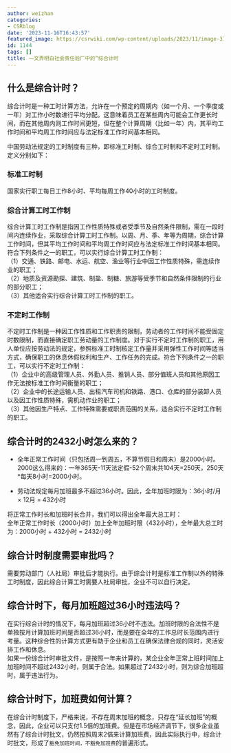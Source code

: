 ```yaml
---
author: weizhan
categories:
- CSRblog
date: '2023-11-16T16:43:57'
featured_image: https://csrwiki.com/wp-content/uploads/2023/11/image-37.png
id: 1144
tags: []
title: 一文弄明白社会责任验厂中的“综合计时
---
```


## 什么是综合计时？  
  
综合计时是一种工时计算方法，允许在一个预定的周期内（如一个月、一个季度或一年）对工作小时数进行平均分配。这意味着员工在某些周内可能会工作更长时间，而在其他周内则工作时间更短，但在整个计算周期（比如一年）内，其平均工作时间和平均周工作时间应与法定标准工作时间基本相同。

中国劳动法规定的工时制度有三种，即标准工时制、综合工时制和不定时工时制。定义分别如下：

### **标准工时制**

国家实行职工每日工作8小时、平均每周工作40小时的工时制度。

### **综合计算工时工作制**

综合计算工时工作制是指因工作性质特殊或者受季节及自然条件限制，需在一段时间内连续作业，采取综合计算工时工作制。以周、月、季、年等为周期，综合计算工作时间，但其平均工作时间和平均周工作时间应与法定标准工作时间基本相同。符合下列条件之一的职工，可以实行综合计算工时工作制：  
（1）交通、铁路、邮电、水运、航空、渔业等行业中因工作性质特殊，需连续作业的职工；  
（2）地质及资源勘探、建筑、制盐、制糖、旅游等受季节和自然条件限制的行业的部分职工；  
（3）其他适合实行综合计算工时工作制的职工。

### 不定时工作制

不定时工作制是一种因工作性质和工作职责的限制，劳动者的工作时间不能受固定时数限制，而直接确定职工劳动量的工作制度。对于实行不定时工作制的职工，用人单位应按劳动法的规定，参照标准工时制核定工作量并采用弹性工作时间等适当方式，确保职工的休息休假权利和生产、工作任务的完成。符合下列条件之一的职工，可以实行不定时工作制：  
（1）企业中的高级管理人员、外勤人员、推销人员、部分值班人员和其他原因工作无法按标准工作时间衡量的职工；  
（2）企业中的长途运输人员、出租汽车司机和铁路、港口、仓库的部分装卸人员以及因工作性质特殊，需机动作业的职工；  
（3）其他因生产特点、工作特殊需要或职责范围的关系，适合实行不定时工作制的职工。

## 综合计时的2432小时怎么来的？

  * 全年正常工作时间（只包括周一到周五，不算节假日和周末）是2000小时。  
2000这么得来的：一年365天-11天法定假-52个周末共104天=250天，250天*每天8小时=2000小时。

  * 劳动法规定每月加班最多不超过36小时。因此，全年加班时限为：36小时/月 × 12月 = 432小时  
  
将正常工作时长和加班时长合并，我们可以得出全年最大总工时：  
全年正常工作时长（2000小时）加上全年加班时限（432小时），全年最大总工时为：2000小时 + 432小时 = 2432小时

## 综合计时制度需要审批吗？

需要劳动部门（人社局）审批后才能执行。由于综合计时是标准工作制以外的特殊工时制度，因此综合计算工时需要人社局审批，企业不可以自行决定。

## 综合计时下，每月加班超过36小时违法吗？

在实行综合计时的情况下，每月加班超过36小时不违法。加班时限的合法性不是单独按月计算加班时间是否超过36小时，而是要在全年的工作总时长范围内进行考量。这种综合性的计算方式更有助于企业和员工在确保法律合规的同时，灵活安排工作和休息。  
如果一份综合计时审批文件，是按照一年来计算的，某企业全年正常上班时间加上加班时间不超过2432小时，则属于合法。如果超过了2432小时，则为综合加班超时，属于违法行为。

## 综合计时下，加班费如何计算？

在综合计时制度下，严格来说，不存在周末加班的概念，只存在“延长加班”的概念，因此，企业可以只支付1.5倍的加班费。但是在市场经济调节下，很多企业虽然有了综合计时批文，仍然按照周末2倍来计算加班费，因此实际执行中，综合计时批文，形成了`豁免加班时间，不豁免加班费`的普遍形式。


